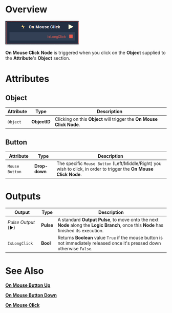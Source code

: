 # Overview

![The On Mouse Click Node.](../../../.gitbook/assets/toolbox/events/OnMouseClickNode.PNG)

**On Mouse Click** **Node** is triggered when you click on the **Object** supplied to the **Attribute**'s **Object** section.

# Attributes

## Object
|Attribute|Type|Description|
|---|---|---|
|`Object`|**ObjectID**|Clicking on this **Object** will trigger the **On Mouse Click Node**.|

## Button
|Attribute|Type|Description|
|---|---|---|
|`Mouse Button`|**Drop-down**|The specific `Mouse Button` (Left/Middle/Right) you wish to click, in order to trigger the **On Mouse Click Node**. |

# Outputs

|Output|Type|Description|
|---|---|---|
|*Pulse Output* (►)|**Pulse**|A standard **Output Pulse**, to move onto the next **Node** along the **Logic Branch**, once this **Node** has finished its execution.|
|`IsLongClick`|**Bool**|Returns **Boolean** value `True` if the mouse button is not immediately released once it's pressed down otherwise `False`. |


# See Also
[**On Mouse Button Up**](on-mouse-button-up.md)

[**On Mouse Button Down**](on-mouse-button-down.md)

[**On Mouse Click**](on-mouse-click.md)
